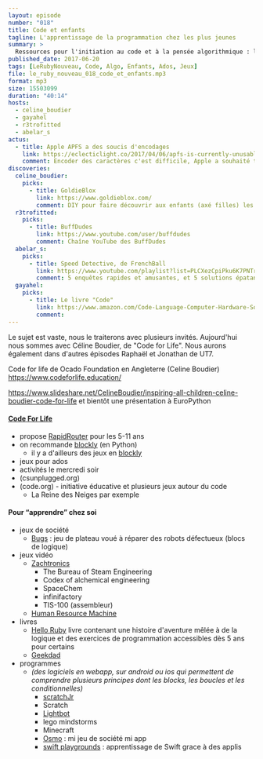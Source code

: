 ```yaml
---
layout: episode
number: "018"
title: Code et enfants
tagline: L'apprentissage de la programmation chez les plus jeunes
summary: >
  Ressources pour l'initiation au code et à la pensée algorithmique : livres, jeux, sites et applis.
published_date: 2017-06-20
tags: [LeRubyNouveau, Code, Algo, Enfants, Ados, Jeux]
file: le_ruby_nouveau_018_code_et_enfants.mp3
format: mp3
size: 15503099
duration: "40:14"
hosts:
  - celine_boudier
  - gayahel
  - r3trofitted
  - abelar_s
actus:
  - title: Apple APFS a des soucis d'encodages
    link: https://eclecticlight.co/2017/04/06/apfs-is-currently-unusable-with-most-non-english-languages/
    comment: Encoder des caractères c'est difficile, Apple a souhaité traduire à la volée dans divers jeux de caractères les noms de fichier, mais l'arbitrage choisi créé des doublons de fichiers.
discoveries:
  celine_boudier:
    picks:
      - title: GoldieBlox
        link: https://www.goldieblox.com/
        comment: DIY pour faire découvrir aux enfants (axé filles) les jeux de construction / ingenierie (et parfois la programmation)
  r3trofitted:
    picks:
      - title: BuffDudes
        link: https://www.youtube.com/user/buffdudes
        comment: Chaîne YouTube des BuffDudes
  abelar_s:
    picks:
      - title: Speed Detective, de FrenchBall
        link: https://www.youtube.com/playlist?list=PLCXezCpiPku6K7PNTrwHWDe9bbJu-ct91
        comment: 5 enquêtes rapides et amusantes, et 5 solutions épatantes
  gayahel:
    picks:
      - title: Le livre "Code"
        link: https://www.amazon.com/Code-Language-Computer-Hardware-Software/dp/0735611319
        comment:
---
```


Le sujet est vaste, nous le traiterons avec plusieurs invités.
Aujourd'hui nous sommes avec Céline Boudier, de "Code for Life".
Nous aurons également dans d'autres épisodes Raphaël et Jonathan de UT7.

Code for life de Ocado Foundation en Angleterre (Celine Boudier) https://www.codeforlife.education/

https://www.slideshare.net/CelineBoudier/inspiring-all-children-celine-boudier-code-for-life
et bientôt une présentation à EuroPython

#### [Code For Life](https://www.codeforlife.education/)
- propose [RapidRouter](https://www.codeforlife.education/rapidrouter/) pour les 5-11 ans	   
- on recommande [blockly](https://developers.google.com/blockly/) (en Python)
  * il y a d'ailleurs des jeux en [blockly](https://blockly-games.appspot.com/)
- jeux pour ados
- activités le mercredi soir
- (csunplugged.org)
- (code.org) - initiative éducative et plusieurs jeux autour du code
  - La Reine des Neiges par exemple


#### Pour “apprendre” chez soi

* jeux de société
  - [Bugs](https://www.codeforlife.education/rapidrouter/) : jeu de plateau voué à réparer des robots défectueux (blocs de logique)
* jeux vidéo
  - [Zachtronics](http://www.zachtronics.com/)
    * The Bureau of Steam Engineering
    * Codex of alchemical engineering
    * SpaceChem
    * infinifactory
    * TIS-100 (assembleur)
  - [Human Resource Machine](https://tomorrowcorporation.com/humanresourcemachine)
* livres
  - [Hello Ruby](http://www.helloruby.com/) livre contenant une histoire d'aventure mêlée à de la logique et des exercices de programmation accessibles dès 5 ans pour certains
  - [Geekdad](https://geekdad.com/)
* programmes
  - _(des logiciels en webapp, sur android ou ios qui permettent de comprendre plusieurs principes dont les blocks, les boucles et les conditionnelles)_
    * [scratchJr](http://www.scratchjr.org/)
    * Scratch
    * [Lightbot](https://lightbot.com/flash.html)
    * lego mindstorms
    * Minecraft
    * [Osmo](https://www.playosmo.com/fr/) : mi jeu de société mi app
    * [swift playgrounds](https://www.apple.com/swift/playgrounds/) : apprentissage de Swift grace à des applis
